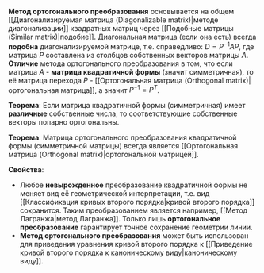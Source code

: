 **Метод ортогонального преобразования** основывается на общем [[Диагонализируемая матрица (Diagonalizable matrix)|методе диагонализации]] квадратных матриц через [[Подобные матрицы (Similar matrix)|подобие]]. Диагональная матрица (если она есть) всегда **подобна** диагонализируемой матрице, т.е. справедливо: $D=P^{-1}AP$, где матрица $P$ составлена из столбцов собственных векторов матрицы $A$.
**Отличие** метода ортогонального преобразования в том, что если матрица $A$ - **матрица квадратичной формы** (значит симметричная), то её матрица перехода $P$ - [[Ортогональная матрица (Orthogonal matrix)|ортогональная матрица]], а значит $P^{-1}=P^T$.

**Теорема**:
Если матрица квадратичной формы (симметричная) имеет **различные** собственные числа, то соответствующие собственные векторы попарно ортогональны.

**Теорема**:
Матрица ортогонального преобразования квадратичной формы (симметричной матрицы) всегда является [[Ортогональная матрица (Orthogonal matrix)|ортогональной матрицей]].

**Свойства**:
- Любое **невырожденное** преобразование квадратичной формы не меняет вид её геометрической интерпретации, т.е. вид [[Классификация кривых второго порядка|кривой второго порядка]] сохранится. Таким преобразованием является например, [[Метод Лагранжа|метод Лагранжа]]. Только лишь **ортогональное преобразование** гарантирует точное сохранение геометрии линии.
- **Метод ортогонального преобразования** может быть использован для приведения уравнения кривой второго порядка к [[Приведение кривой второго порядка к каноническому виду|каноническому виду]].